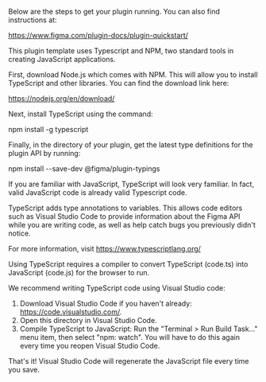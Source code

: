 Below are the steps to get your plugin running. You can also find instructions
at:

https://www.figma.com/plugin-docs/plugin-quickstart/

This plugin template uses Typescript and NPM, two standard tools in creating
JavaScript applications.

First, download Node.js which comes with NPM. This will allow you to install
TypeScript and other libraries. You can find the download link here:

https://nodejs.org/en/download/

Next, install TypeScript using the command:

npm install -g typescript

Finally, in the directory of your plugin, get the latest type definitions for
the plugin API by running:

npm install --save-dev @figma/plugin-typings

If you are familiar with JavaScript, TypeScript will look very familiar. In
fact, valid JavaScript code is already valid Typescript code.

TypeScript adds type annotations to variables. This allows code editors such as
Visual Studio Code to provide information about the Figma API while you are
writing code, as well as help catch bugs you previously didn't notice.

For more information, visit https://www.typescriptlang.org/

Using TypeScript requires a compiler to convert TypeScript (code.ts) into
JavaScript (code.js) for the browser to run.

We recommend writing TypeScript code using Visual Studio code:

1. Download Visual Studio Code if you haven't already:
   https://code.visualstudio.com/.
2. Open this directory in Visual Studio Code.
3. Compile TypeScript to JavaScript: Run the "Terminal > Run Build Task..." menu
   item, then select "npm: watch". You will have to do this again every time you
   reopen Visual Studio Code.

That's it! Visual Studio Code will regenerate the JavaScript file every time you
save.
